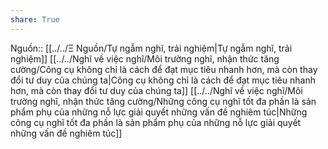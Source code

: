 ```yaml
---
share: True
---
```

Nguồn:: [[../../Ξ Nguồn/Tự ngẫm nghĩ, trải nghiệm|Tự ngẫm nghĩ, trải nghiệm]]
[[../../Nghĩ về việc nghĩ/Môi trường nghĩ, nhận thức tăng cường/Công cụ không chỉ là cách để đạt mục tiêu nhanh hơn, mà còn thay đổi tư duy của chúng ta|Công cụ không chỉ là cách để đạt mục tiêu nhanh hơn, mà còn thay đổi tư duy của chúng ta]] [[../../Nghĩ về việc nghĩ/Môi trường nghĩ, nhận thức tăng cường/Những công cụ nghĩ tốt đa phần là sản phẩm phụ của những nỗ lực giải quyết những vấn đề nghiêm túc|Những công cụ nghĩ tốt đa phần là sản phẩm phụ của những nỗ lực giải quyết những vấn đề nghiêm túc]]
